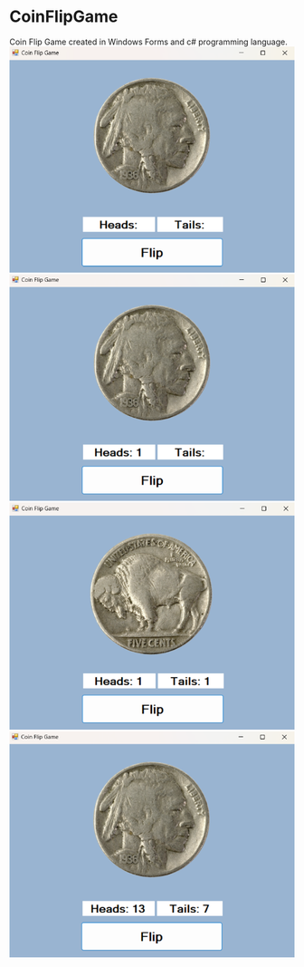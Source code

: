 # CoinFlipGame
Coin Flip Game created in Windows Forms and c# programming language.
![alt image](https://github.com/romannomad/CoinFlipGame/blob/master/1.png)
![alt image](https://github.com/romannomad/CoinFlipGame/blob/master/2.png)
![alt image](https://github.com/romannomad/CoinFlipGame/blob/master/3.png)
![alt image](https://github.com/romannomad/CoinFlipGame/blob/master/4.png)
